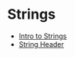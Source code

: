 

# Strings
 - [Intro to Strings](/Strings/IntroToStrings)
 - [String Header](/Strings/StringHeader)